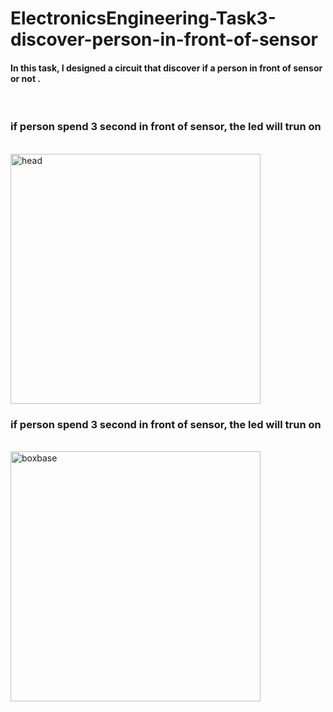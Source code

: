 # ElectronicsEngineering-Task3-discover-person-in-front-of-sensor
<h4>In this task, I designed a circuit that discover if a person in front of sensor or not .</h4><br>


<h3>if person spend 3 second in front of sensor, the led will trun on </h3><br>
<img src="" alt="head" width="400">


<h3>if person spend 3 second in front of sensor, the led will trun on </h3><br>
 <img src="noperson.gif" alt="boxbase" width="400">
